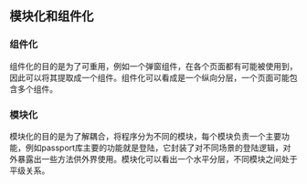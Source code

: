 ## 模块化和组件化

### 组件化

组件化的目的是为了可重用，例如一个弹窗组件，在各个页面都有可能被使用到，因此可以将其提取成一个组件。组件化可以看成是一个纵向分层，一个页面可能包含多个组件。



### 模块化

模块化的目的是为了解耦合，将程序分为不同的模块，每个模块负责一个主要功能，例如passport库主要的功能就是登陆，它封装了对不同场景的登陆逻辑，对外暴露出一些方法供外界使用。模块化可以看出一个水平分层，不同模块之间处于平级关系。